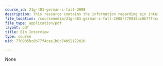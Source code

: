 ```yaml
---
course_id: 21g-401-german-i-fall-2008
description: This resource contains the information regarding ein interview.
file_location: /coursemedia/21g-401-german-i-fall-2008/770935bc8b77f4cee1b8c74b52172020_MIT21G_401F08_ein_inter.pdf
file_type: application/pdf
layout: pdf
title: Ein Interview
type: course
uid: 770935bc8b77f4cee1b8c74b52172020

---
```

None